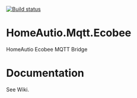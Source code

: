 [![Build status](https://ci.appveyor.com/api/projects/status/xa6ipb6p32896lio/branch/master?svg=true)](https://ci.appveyor.com/project/i8beef/homeautio-mqtt-ecobee/branch/master)

# HomeAutio.Mqtt.Ecobee
HomeAutio Ecobee MQTT Bridge

# Documentation
See Wiki.